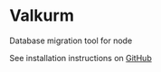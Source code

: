 # Valkurm
Database migration tool for node

See installation instructions on  [GitHub](https://github.com/ChrisBeddome/valkurm)

